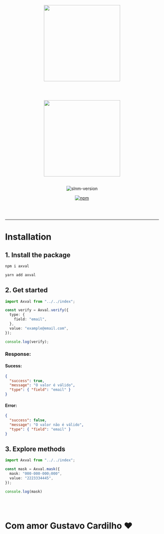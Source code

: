 <div align='center'>
<img src="https://cdn.discordapp.com/attachments/863861085471244288/1120327377675894876/image.png" width=250 />
</div>

<br /><br />

<div align='center'>
<img src="https://cdn.discordapp.com/attachments/863861085471244288/1120334047256784907/image.png" width=250 />

<br/>
<br/>

![slnm-version](https://img.shields.io/badge/version-v1.2.0-pink.svg)

<a href="https://www.npmjs.com/package/axval">
  <img src="https://img.shields.io/badge/npm-axval-red.svg" alt="npm">
</a>
</div>

<br /><br /><hr />

# Installation

## 1. Install the package

```bash
npm i axval
```

```bash
yarn add axval
```

## 2. Get started

```ts typescript
import Axval from "../../index";

const verify = Axval.verify({
  type: {
    field: "email",
  },
  value: "example@email.com",
});

console.log(verify);
```

### Response:
#### Sucess:
```json
{
  "success": true,
  "message": "O valor é válido",
  "type": { "field": "email" }
}
```

#### Error:
```json
{
  "success": false,
  "message": "O valor não é válido",
  "type": { "field": "email" }
}
```

## 3. Explore methods

```ts typescript
import Axval from "../../index";

const mask = Axval.mask({
  mask: "000-000-000;000",
  value: "2223334445",
});

console.log(mask)
```

<br/><br/>


# Com amor Gustavo Cardilho ❤️
